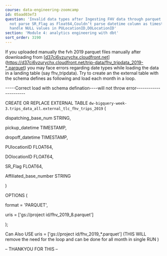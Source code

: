 ```yaml
---
course: data-engineering-zoomcamp
id: 05aad03ef3
question: 'Invalid data types after Ingesting FHV data through parquet files: Could
  not parse SR_Flag as Float64,Couldn’t parse datetime column as timestamp,couldn’t
  handle NULL values in PULocationID,DOLocationID'
section: 'Module 4: analytics engineering with dbt'
sort_order: 3190
---
```


If you uploaded manually the fvh 2019 parquet files manually after downloading from [[d37ci6vzurychx.cloudfront.net](https://d37ci6vzurychx.cloudfront.net/trip-data/fhv_tripdata_2019-*.parquet)](https://d37ci6vzurychx.cloudfront.net/trip-data/fhv_tripdata_2019-*.parquet) you may face errors regarding date types while loading the data in a landing table (say fhv_tripdata). Try to create an the external table with the schema defines as following and load each month in a loop.

-----Correct load with schema defination----will not throw error----------------------

CREATE OR REPLACE EXTERNAL TABLE `dw-bigquery-week-3.trips_data_all.external_tlc_fhv_trips_2019` (

dispatching_base_num STRING,

pickup_datetime TIMESTAMP,

dropoff_datetime TIMESTAMP,

PUlocationID FLOAT64,

DOlocationID FLOAT64,

SR_Flag FLOAT64,

Affiliated_base_number STRING

)

OPTIONS (

format = 'PARQUET',

uris = ['gs://project id/fhv_2019_8.parquet']

);

Can Also USE  uris = ['gs://project id/fhv_2019_*.parquet'] (THIS WILL remove the need for the loop and can be done for all month in single RUN )

– THANKYOU FOR THIS –

